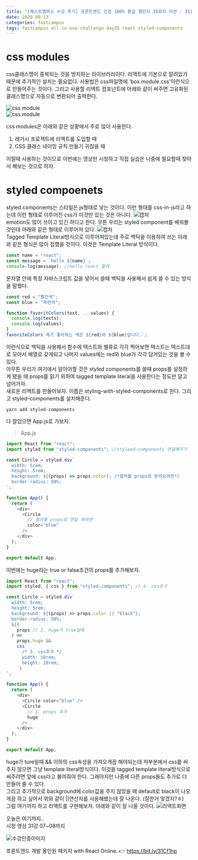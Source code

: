 ```yaml
---
title: "[패스트캠퍼스 수강 후기] 프론트엔드 인강 100% 환급 챌린지 35회차 미션 - 31강 css modules, styled components"
date: 2020-09-13
categories: fastcampus
tags: fastcampus all-in-one-challenge day35 react styled-components
---
```


# css modules

css클래스명이 중복되는 것을 방지하는 라이브러리이다. 리액트에 기본으로 깔려있기때문에 추가적인 설치는 필요없다. 사용법은 css파일명에 'box.module.css'이런식으로 만들어주는 것이다. 그리고 사용할 리액트 컴포넌트에 아래와 같이 써주면 고유화된 클래스명으로 자동으로 변환되어 출력한다.

![css module](/images/200913-4.png)  
![css module](/images/200913-5.png)

css modules은 아래와 같은 상황에서 주로 많이 사용한다.

1. 레거시 프로젝트에 리액트를 도입할 때
2. CSS 클래스 네이밍 규칙 만들기 귀찮을 때

이럴때 사용하는 것이므로 이번에는 영상만 시청하고 직접 실습은 나중에 필요할때 찾아서 해보는 것으로 하자.

# styled compoenets

styled components는 스타일은 js형태로 넣는 것이다. 이런 형태를 css-in-js라고 하는데 이런 형태로 이루어진 css가 이것만 있는 것은 아니다.
![캡처](/images/200913-1.png)  
emotion도 많이 쓰이고 있긴 하다고 한다. 무튼 우리는 styled component를 배워볼 것인데 아래와 같은 형태로 이루어져 있다.
![캡처](/images/200913-2.png)  
Tagged Template Literal방식으로 이루어져있는데 주로 백틱을 이용하여 쓰는 아래와 같은 형식은 많이 접했을 것이다. 이것은 Template Literal 방식이다.

```javascript
const name = "react";
const message = `hello ${name}`;
console.log(message); //hello react 출력
```

문자열 안에 특정 자바스크립트 값을 넣어서 쓸때 백틱을 사용해서 쉽게 쓸 수 있는 방식을 말했다.

```javascript
const red = "빨간색";
const blue = "파란색";

function favoritColors(text, ...values) {
  console.log(texts);
  console.log(values);
}
favoriteColors`제가 좋아하는 색은 ${red}와 ${blue}입니다.`;
```

이런식으로 백틱을 사용해서 함수에 택스트와 벨류로 각각 찍어보면 텍스트는 텍스트대로 모아서 배열로 갖게되고 나머지 values에는 red와 blue가 각각 담겨있는 것을 볼 수 있다.  
아무튼 우리가 여기에서 알아야할 것은 styled components를 쓸때 props를 설정하게 됐을 때 props를 읽기 위하여 tagged template literal을 사용한다는 정도만 알고 넘어가자.  
새로운 리액트를 만들어보자. 이름은 styling-with-styled-components로 한다. 그리고 styled-components를 설치해준다.

```
yarn add styled-components
```

다 깔았으면 App.js로 가보자.

> App.js

```javascript
import React from "react";
import styled from "styled-components"; //styleed-components 연결해주기

const Circle = styled.div`
  width: 5rem;
  height: 5rem;
  background: ${(props) => props.color}; /*컬러를 props로 받아오려면*/
  border-radius: 50%;
`;

function App() {
  return (
    <div>
      <Circle
        // 컬러를 props로 전달 하려면
        color="blue"
      />
    </div>
  );
}

export default App;
```

이번에는 huge라는 true or false조건의 props를 추가해보자.

```javascript
import React from "react";
import styled, { css } from "styled-components"; // 4. css추가

const Circle = styled.div`
  width: 5rem;
  height: 5rem;
  background: ${(props) => props.color || "black"};
  border-radius: 50%;
  ${(
    props // 2. huge가 true일때
  ) =>
    props.huge &&
    css`
      /* 3. css추가 */
      width: 10rem;
      height: 10rem;
    `}
`;

function App() {
  return (
    <div>
      <Circle color="blue" />
      <Circle
        // 1. props 추가
        huge
      />
    </div>
  );
}

export default App;
```

huge가 ture일때 && 이하의 css속성을 가져오게끔 해야되는데 저부분에서 css를 써주지 않으면 그냥 template literal방식이다. 이것을 tagged template literal방식으로 써주려면 앞에 css라고 불여줘야 한다. 그래야지만 나중에 다른 props들도 추가로 더 만들어 줄 수 있다.  
그리고 추가적으로 background에 color값을 주지 않았을 때 default로 black이 나오게끔 하고 싶어서 위와 같이 ||연산자를 사용해봤는데 잘 나온다. (잘한거 맞겠지?ㅎ)  
그럼 여기까지 하고 리액트를 구현해보자. 아래와 같이 잘 나올 것이다.
![리액트화면](/images/200913-3.png)

오늘은 여기까지..  
시청 영상 31강 07~08까지

![수강인증이미지](/images/200913-6.jpeg)

프론트엔드 개발 올인원 패키지 with React Online. 👉 https://bit.ly/31Cf1hp
